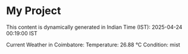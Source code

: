 # My Project

This content is dynamically generated in Indian Time (IST): 2025-04-24 00:19:00 IST


Current Weather in Coimbatore:
Temperature: 26.88 °C
Condition: mist
